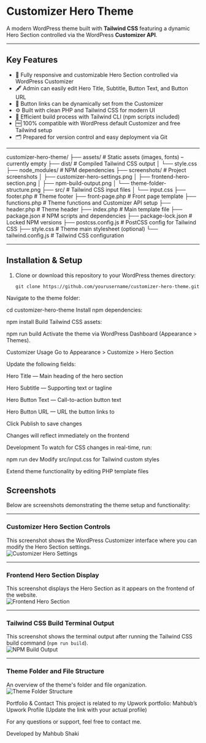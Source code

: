 # Customizer Hero Theme

A modern WordPress theme built with **Tailwind CSS** featuring a dynamic Hero Section controlled via the WordPress **Customizer API**.

---

## Key Features 

- 🎯 Fully responsive and customizable Hero Section controlled via WordPress Customizer  
- 🖋️ Admin can easily edit Hero Title, Subtitle, Button Text, and Button URL  
- 🔗 Button links can be dynamically set from the Customizer  
- ⚙️ Built with clean PHP and Tailwind CSS for modern UI  
- 🔄 Efficient build process with Tailwind CLI (npm scripts included)  
- 🆓 100% compatible with WordPress default Customizer and free Tailwind setup  
- 🗂️ Prepared for version control and easy deployment via Git

---
customizer-hero-theme/
├── assets/ # Static assets (images, fonts) – currently empty
├── dist/ # Compiled Tailwind CSS output
│ └── style.css
├── node_modules/ # NPM dependencies
├── screenshots/ # Project screenshots
│ ├── customizer-hero-settings.png
│ ├── frontend-hero-section.png
│ ├── npm-build-output.png
│ └── theme-folder-structure.png
├── src/ # Tailwind CSS input files
│ └── input.css
├── footer.php # Theme footer
├── front-page.php # Front page template
├── functions.php # Theme functions and Customizer API setup
├── header.php # Theme header
├── index.php # Main template file
├── package.json # NPM scripts and dependencies
├── package-lock.json # Locked NPM versions
├── postcss.config.js # PostCSS config for Tailwind CSS
├── style.css # Theme main stylesheet (optional)
└── tailwind.config.js # Tailwind CSS configuration

---

## Installation & Setup

1. Clone or download this repository to your WordPress themes directory:  
   ```
   git clone https://github.com/yourusername/customizer-hero-theme.git
Navigate to the theme folder:

cd customizer-hero-theme
Install npm dependencies:

npm install
Build Tailwind CSS assets:

npm run build
Activate the theme via WordPress Dashboard (Appearance > Themes).

Customizer Usage
Go to Appearance > Customize > Hero Section

Update the following fields:

Hero Title — Main heading of the hero section

Hero Subtitle — Supporting text or tagline

Hero Button Text — Call-to-action button text

Hero Button URL — URL the button links to

Click Publish to save changes

Changes will reflect immediately on the frontend

Development
To watch for CSS changes in real-time, run:

npm run dev
Modify src/input.css for Tailwind custom styles

Extend theme functionality by editing PHP template files

## Screenshots

Below are screenshots demonstrating the theme setup and functionality:

---

### Customizer Hero Section Controls  
This screenshot shows the WordPress Customizer interface where you can modify the Hero Section settings.  
![Customizer Hero Settings](screenshots/customizer-hero-settings.png)

---

### Frontend Hero Section Display  
This screenshot displays the Hero Section as it appears on the frontend of the website.  
![Frontend Hero Section](screenshots/frontend-hero-section.png)

---

### Tailwind CSS Build Terminal Output  
This screenshot shows the terminal output after running the Tailwind CSS build command (`npm run build`).  
![NPM Build Output](screenshots/npm-build-output.png)

---

### Theme Folder and File Structure  
An overview of the theme's folder and file organization.  
![Theme Folder Structure](screenshots/theme-folder-structure.png)


Portfolio & Contact
This project is related to my Upwork portfolio:
Mahbub’s Upwork Profile (Update the link with your actual profile)

For any questions or support, feel free to contact me.

Developed by Mahbub Shaki

